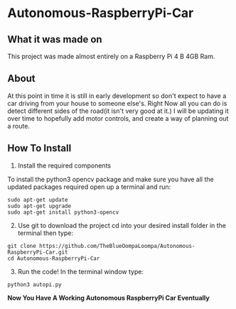 # Autonomous-RaspberryPi-Car
## What it was made on
This project was made almost entirely on a Raspberry Pi 4 B 4GB Ram.

## About
At this point in time it is still in early development so don't expect to have a car driving from your house to someone else's.
Right Now all you can do is detect different sides of the road(it isn't very good at it.)
I will be updating it over time to hopefully add motor controls, and create a way of planning out a route.

## How To Install

1. Install the required components

To install the python3 opencv package and make sure you have all the updated packages required open up a terminal and run:
```
sudo apt-get update
sudo apt-get upgrade
sudo apt-get install python3-opencv
```

2. Use git to download the project
cd into your desired install folder in the terminal then type:
```
git clone https://github.com/TheBlueOompaLoompa/Autonomous-RaspberryPi-Car.git
cd Autonomous-RaspberryPi-Car
```

3. Run the code!
In the terminal window type:
```
python3 autopi.py
```

**Now You Have A Working Autonomous RaspberryPi Car Eventually**
